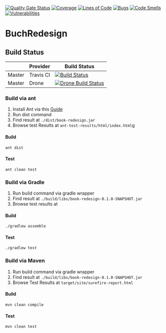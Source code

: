 [![Quality Gate Status](https://sonarcloud.io/api/project_badges/measure?project=softwartechnik_book-redesign&metric=alert_status)](https://sonarcloud.io/dashboard?id=softwartechnik_book-redesign)
[![Coverage](https://sonarcloud.io/api/project_badges/measure?project=softwartechnik_book-redesign&metric=coverage)](https://sonarcloud.io/dashboard?id=softwartechnik_book-redesign)
[![Lines of Code](https://sonarcloud.io/api/project_badges/measure?project=softwartechnik_book-redesign&metric=ncloc)](https://sonarcloud.io/dashboard?id=softwartechnik_book-redesign)
[![Bugs](https://sonarcloud.io/api/project_badges/measure?project=softwartechnik_book-redesign&metric=bugs)](https://sonarcloud.io/dashboard?id=softwartechnik_book-redesign)
[![Code Smells](https://sonarcloud.io/api/project_badges/measure?project=softwartechnik_book-redesign&metric=code_smells)](https://sonarcloud.io/dashboard?id=softwartechnik_book-redesign)
[![Vulnerabilities](https://sonarcloud.io/api/project_badges/measure?project=softwartechnik_book-redesign&metric=vulnerabilities)](https://sonarcloud.io/dashboard?id=softwartechnik_book-redesign)

# BuchRedesign

## Build Status
|        | Provider | Build Status                                                                                                                                |
|--------|-----------|---------------------------------------------------------------------------------------------------------------------------------------------|
| Master | Travis CI | [![Build Status](https://travis-ci.com/softwartechnik/book-redesign.svg?branch=master)](https://travis-ci.com/softwartechnik/book-redesign) |
| Master | Drone | [![Drone Build Status](http://drone.pipeline/api/badges/SWTD-WS1920-God/BuchRedesign/status.svg?branch=master)](http://drone.pipeline/SWTD-WS1920-God/BuchRedesign) |

### Build via ant

1. Install Ant via this [Guide](https://ant.apache.org/manual/install.html)
2. Run dist command
3. Find result at `./dist/book-redesign.jar`
4. Browse test Results at `ant-test-results/html/index.html`g

#### Build
```shell script
ant dist
```

#### Test
```shell script
ant clean test
```

### Build via Gradle

1. Run build command via gradle wrapper
2. Find result at `./build/libs/book-redesign-0.1.0-SNAPSHOT.jar`
3. Browse test results at

#### Build
```shell script
./gradlew assemble
```

#### Test
```shell script
./gradlew test
```

### Build via Maven

1. Run build command via gradle wrapper
2. Find result at `./build/libs/book-redesign-0.1.0-SNAPSHOT.jar`
3. Browse Test Results at `target/site/surefire-report.html`

#### Build
```shell script
mvn clean compile
```

#### Test
```shell script
mvn clean test
```